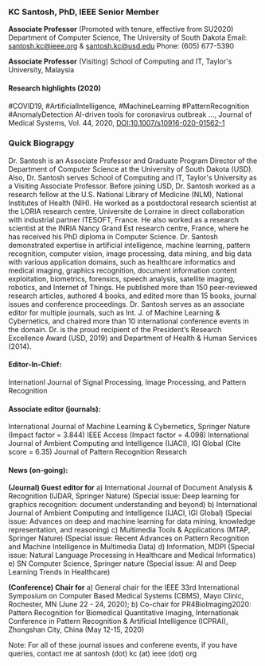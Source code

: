 
### KC Santosh, PhD, IEEE Senior Member 
**Associate Professor** (Promoted with tenure, effective from SU2020)
Department of Computer Science, The University of South Dakota 
Email: santosh.kc@ieee.org & santosh.kc@usd.edu 
Phone: (605) 677-5390

**Associate Professor** (Visiting)
School of Computing and IT, Taylor's University, Malaysia 

#### Research highlights (2020)
#COVID19, #ArtificialIntelligence, #MachineLearning #PatternRecognition #AnomalyDetection
AI-driven tools for coronavirus outbreak ..., Journal of Medical Systems, Vol. 44, 2020, 
<a href="https://doi.org/10.1007/s10916-020-01562-1">DOI:10.1007/s10916-020-01562-1</a>



### Quick Biograpgy
Dr. Santosh is an Associate Professor and Graduate Program Director of the Department of Computer Science at the University of South Dakota (USD). Also, Dr. Santosh serves School of Computing and IT, Taylor's University as a Visiting Associate Professor. Before joining USD, Dr. Santosh worked as a research fellow at the U.S. National Library of Medicine (NLM), National Institutes of Health (NIH). He worked as a postdoctoral research scientist at the LORIA research centre, Universite de Lorraine in direct collaboration with industrial partner ITESOFT, France. He also worked as a research scientist at the INRIA Nancy Grand Est research centre, France, where he has received his PhD diploma in Computer Science. Dr. Santosh demonstrated expertise in artificial intelligence, machine learning, pattern recognition, computer vision, image processing, data mining, and big data with various application domains, such as healthcare informatics and medical imaging, graphics recognition, document information content exploitation, biometrics, forensics, speech analysis, satellite imaging, robotics, and Internet of Things. He published more than 150 peer-reviewed research articles, authored 4 books, and edited more than 15 books, journal issues and conference proceedings. Dr. Santosh serves as an associate editor for multiple journals, such as Int. J. of Machine Learning & Cybernetics, and chaired more than 10 international conference events in the domain. Dr. is the proud recipient of the President’s Research Excellence Award (USD, 2019) and Department of Health & Human Services (2014).

#### Editor-In-Chief:
Internationl Journal of Signal Processing, Image Processing, and Pattern Recognition

#### Associate editor (journals):
International Journal of Machine Learning & Cybernetics, Springer Nature (Impact factor = 3.844) 
IEEE Access (Impact factor = 4.098) 
International Journal of Ambient Computing and Intelligence (IJACI), IGI Global (Cite score = 6.35)
Journal of Pattern Recognition Research

#### News (on-going):
**(Journal) Guest editor for** 
a) International Journal of Document Analysis & Recognition (IJDAR, Springer Nature) (Special issue: Deep learning for graphics recognition: document understanding and beyond) 
b) International Journal of Ambient Computing and Intelligence (IJACI, IGI Global) (Special issue: Advances on deep and machine learning for data mining, knowledge representation, and reasoning)
c) Multimedia Tools & Applications (MTAP, Springer Nature) (Special issue: Recent Advances on Pattern Recognition and Machine Intelligence in Multimedia Data)
d) Information, MDPI (Special issue: Natural Language Processing in Healthcare and Medical Informatics)
e) SN Computer Science, Springer nature (Special issue: AI and Deep Learning Trends in Healthcare) 

**(Conference) Chair for** a) General chair for the IEEE 33rd International Symposium on Computer Based Medical Systems (CBMS), Mayo Clinic, Rochester, MN (June 22 - 24, 2020); 
b) Co-chair for PR4BioImaging2020: Pattern Recognition for Biomedical Quantitative Imaging, Internationak Conference in Pattern Recognition & Artificial Intelligence (ICPRAI), Zhongshan City, China (May 12-15, 2020) 

Note: For all of these journal issues and conferene events, if you have queries, contact me at santosh (dot) kc (at) ieee (dot) org


